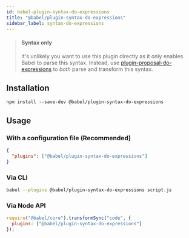 ```yaml
---
id: babel-plugin-syntax-do-expressions
title: "@babel/plugin-syntax-do-expressions"
sidebar_label: syntax-do-expressions
---
```


> #### Syntax only
>
> It's unlikely you want to use this plugin directly as it only enables Babel to parse this syntax. Instead, use [plugin-proposal-do-expressions](plugin-proposal-do-expressions.md) to _both_ parse and transform this syntax.

## Installation

```shell npm2yarn
npm install --save-dev @babel/plugin-syntax-do-expressions
```

## Usage

### With a configuration file (Recommended)

```json title="babel.config.json"
{
  "plugins": ["@babel/plugin-syntax-do-expressions"]
}
```

### Via CLI

```sh title="Shell"
babel --plugins @babel/plugin-syntax-do-expressions script.js
```

### Via Node API

```js title="JavaScript"
require("@babel/core").transformSync("code", {
  plugins: ["@babel/plugin-syntax-do-expressions"]
});
```

